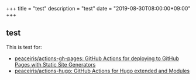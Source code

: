 +++
title = "test"
description = "test"
date = "2019-08-30T08:00:00+09:00"
+++

## test

This is test for:

- [peaceiris/actions-gh-pages: GitHub Actions for deploying to GitHub Pages with Static Site Generators](https://github.com/peaceiris/actions-gh-pages)
- [peaceiris/actions-hugo: GitHub Actions for Hugo extended and Modules](https://github.com/peaceiris/actions-hugo)
